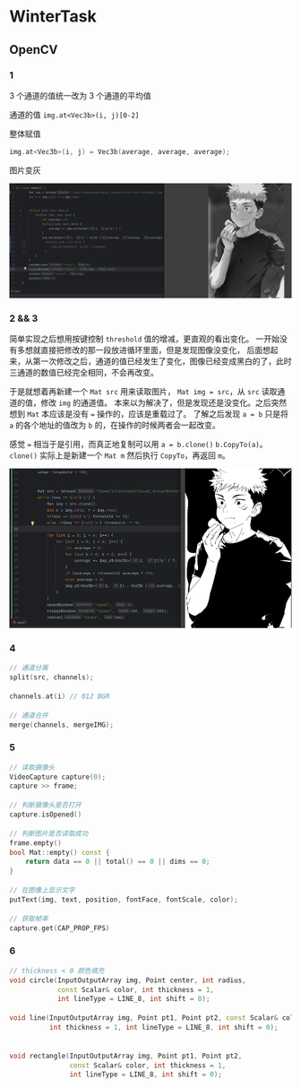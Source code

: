 # WinterTask

## OpenCV

### 1

3 个通道的值统一改为 3 个通道的平均值

通道的值 `img.at<Vec3b>(i, j)[0-2]`

整体赋值
```c++
img.at<Vec3b>(i, j) = Vec3b(average, average, average);
```

图片变灰

![1-1](./res/Screenshots/1-1.png)

### 2 && 3

简单实现之后想用按键控制 `threshold` 值的增减，更直观的看出变化。
一开始没有多想就直接把修改的那一段放进循环里面，但是发现图像没变化，
后面想起来，从第一次修改之后，通道的值已经发生了变化，图像已经变成黑白的了，此时三通道的数值已经完全相同，不会再改变。

于是就想着再新建一个 `Mat src` 用来读取图片， `Mat img = src`，从 `src` 读取通道的值，修改 `img` 的通道值。
本来以为解决了，但是发现还是没变化。之后突然想到 `Mat` 本应该是没有 `=` 操作的，应该是重载过了。
了解之后发现 `a = b` 只是将 `a` 的各个地址的值改为 `b` 的，在操作的时候两者会一起改变。

感觉 `=` 相当于是引用，而真正地复制可以用 `a = b.clone()` `b.CopyTo(a)`。
`clone()` 实际上是新建一个 `Mat m` 然后执行 `CopyTo`，再返回 `m`。

![1-2](./res/Screenshots/1-2.png)

### 4

```c++
// 通道分离
split(src, channels);

channels.at(i) // 012 BGR

// 通道合并
merge(channels, mergeIMG);
```

### 5

```c++
// 读取摄像头
VideoCapture capture(0);
capture >> frame;

// 判断摄像头是否打开
capture.isOpened()

// 判断图片是否读取成功
frame.empty()
bool Mat::empty() const {
    return data == 0 || total() == 0 || dims == 0;
}

// 在图像上显示文字
putText(img, text, position, fontFace, fontScale, color);

// 获取帧率
capture.get(CAP_PROP_FPS)
```


### 6

```c++
// thickness < 0 颜色填充
void circle(InputOutputArray img, Point center, int radius,
            const Scalar& color, int thickness = 1,
            int lineType = LINE_8, int shift = 0);

void line(InputOutputArray img, Point pt1, Point pt2, const Scalar& color,
          int thickness = 1, int lineType = LINE_8, int shift = 0);


void rectangle(InputOutputArray img, Point pt1, Point pt2,
               const Scalar& color, int thickness = 1,
               int lineType = LINE_8, int shift = 0);
```